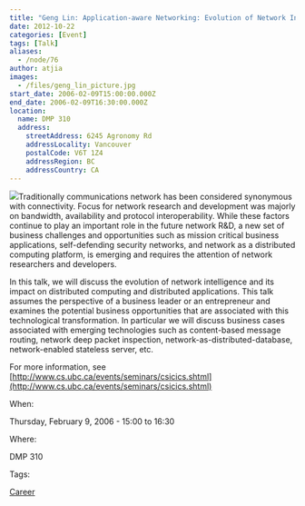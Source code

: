 ```yaml
---
title: "Geng Lin: Application-aware Networking: Evolution of Network Intelligence"
date: 2012-10-22
categories: [Event]
tags: [Talk]
aliases:
  - /node/76
author: atjia
images:
  - /files/geng_lin_picture.jpg
start_date: 2006-02-09T15:00:00.000Z
end_date: 2006-02-09T16:30:00.000Z
location:
  name: DMP 310
  address:
    streetAddress: 6245 Agronomy Rd
    addressLocality: Vancouver
    postalCode: V6T 1Z4
    addressRegion: BC
    addressCountry: CA
---
```


![](/files/geng_lin_picture.jpg)Traditionally communications network has been considered synonymous with connectivity. Focus for network research and development was majorly on bandwidth, availability and protocol interoperability. While these factors continue to play an important role in the future network R&D, a new set of business challenges and opportunities such as mission critical business applications, self-defending security networks, and network as a distributed computing platform, is emerging and requires the attention of network researchers and developers.

In this talk, we will discuss the evolution of network intelligence and its impact on distributed computing and distributed applications. This talk assumes the perspective of a business leader or an entrepreneur and examines the potential business opportunities that are associated with this technological transformation. In particular we will discuss business cases associated with emerging technologies such as content-based message routing, network deep packet inspection, network-as-distributed-database, network-enabled stateless server, etc.

For more information, see [http://www.cs.ubc.ca/events/seminars/csicics.shtml](http://www.cs.ubc.ca/events/seminars/csicics.shtml)

When: 

Thursday, February 9, 2006 - 15:00 to 16:30

Where: 

DMP 310

Tags: 

[Career](/career)
